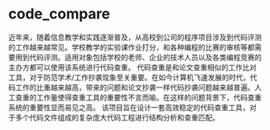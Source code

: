 # code_compare
近年来，随着信息教学和实践逐渐普及，从高校到公司的程序项目涉及到代码评测的工作越来越常见。学校教学的实验课作业打分，和各种编程的比赛的审核等都需要用到代码评测。适用对象包括学校的老师、企业的技术人员以及各类编程竞赛的主办方都可以使用该系统进行代码查重。
代码查重是和论文查重相似的工作比对工具，对于防范学术/工作抄袭现象至关重要。在如今计算机飞速发展的时代，代码工作的比重越来越高，带来的问题和论文抄袭一样代码抄袭问题越来越普遍。人工查重的工作量使得查重工具的重要性不言而喻。在这样的问题背景下，代码查重系统的重要性显而易见之高。
该项目旨在设计一套高效稳定的代码查重工具，对于多个代码文件组成的复杂庞大代码工程进行结构分析和查重匹配。
